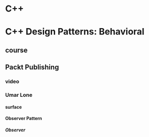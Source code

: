 # C++
# C++ Design Patterns: Behavioral
## course
## Packt Publishing
### video
### Umar Lone
#### surface

#### Observer Pattern
##### Observer

###### 

















